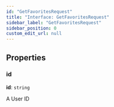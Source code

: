 ```yaml
---
id: "GetFavoritesRequest"
title: "Interface: GetFavoritesRequest"
sidebar_label: "GetFavoritesRequest"
sidebar_position: 0
custom_edit_url: null
---
```


## Properties

### id

 **id**: `string`

A User ID
